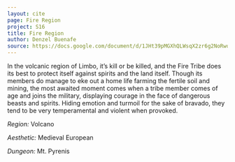 ```yaml
---
layout: cite
page: Fire Region
project: S16
title: Fire Region
author: Denzel Buenafe
source: https://docs.google.com/document/d/1JHt39pMGXhQLWsqX2zr6g2NoRwodMRkLx43RGFzTqh8/edit?usp=sharing
---
```

In the volcanic region of Limbo, it’s kill or be killed, and the Fire Tribe does its best to protect itself against spirits and the land itself. Though its members do manage to eke out a home life farming the fertile soil and mining, the most awaited moment comes when a tribe member comes of age and joins the military, displaying courage in the face of dangerous beasts and spirits. Hiding emotion and turmoil for the sake of bravado, they tend to be very temperamental and violent when provoked.

*Region:* Volcano

*Aesthetic:* Medieval European

*Dungeon:* Mt. Pyrenis
